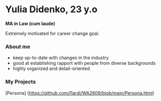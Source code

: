 # Yulia Didenko, 23 y.o

**MA in Law (cum laude)**

Extremely motivated for career change goal.

### About me

* keep up-to-date with changes in the industry
* good at establishing rapport with people from diverse backgrounds
* highly organized and detail-oriented

### My Projects

[Persona] (https://github.com/l1ardi/WA2809/blob/main/Persona.html)
